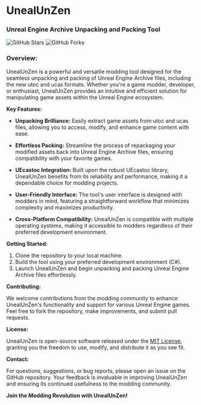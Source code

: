 # UnealUnZen
### Unreal Engine Archive Unpacking and Packing Tool

![GitHub Stars](https://img.shields.io/github/stars/YourUsername/UnealUnZen?style=social) ![GitHub Forks](https://img.shields.io/github/forks/YourUsername/UnealUnZen?style=social)

### Overview:

UnealUnZen is a powerful and versatile modding tool designed for the seamless unpacking and packing of Unreal Engine Archive files, including the new utoc and ucas formats. Whether you're a game modder, developer, or enthusiast, UnealUnZen provides an intuitive and efficient solution for manipulating game assets within the Unreal Engine ecosystem.

**Key Features:**

- **Unpacking Brilliance:** Easily extract game assets from utoc and ucas files, allowing you to access, modify, and enhance game content with ease.

- **Effortless Packing:** Streamline the process of repackaging your modified assets back into Unreal Engine Archive files, ensuring compatibility with your favorite games.

- **UEcastoc Integration:** Built upon the robust UEcastoc library, UnealUnZen benefits from its reliability and performance, making it a dependable choice for modding projects.

- **User-Friendly Interface:** The tool's user interface is designed with modders in mind, featuring a straightforward workflow that minimizes complexity and maximizes productivity.

- **Cross-Platform Compatibility:** UnealUnZen is compatible with multiple operating systems, making it accessible to modders regardless of their preferred development environment.

**Getting Started:**

1. Clone the repository to your local machine.
2. Build the tool using your preferred development environment (C#).
3. Launch UnealUnZen and begin unpacking and packing Unreal Engine Archive files effortlessly.

**Contributing:**

We welcome contributions from the modding community to enhance UnealUnZen's functionality and support for various Unreal Engine games. Feel free to fork the repository, make improvements, and submit pull requests.

**License:**

UnealUnZen is open-source software released under the [MIT License](LICENSE), granting you the freedom to use, modify, and distribute it as you see fit.

**Contact:**

For questions, suggestions, or bug reports, please open an issue on the GitHub repository. Your feedback is invaluable in improving UnealUnZen and ensuring its continued usefulness to the modding community.

**Join the Modding Revolution with UnealUnZen!**
